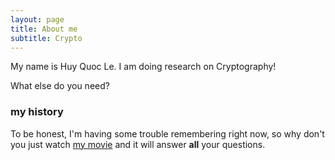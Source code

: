 ```yaml
---
layout: page
title: About me
subtitle: Crypto
---
```


My name is Huy Quoc Le. I am doing research on Cryptography!

What else do you need?

### my history

To be honest, I'm having some trouble remembering right now, so why don't you just watch [my movie](https://en.wikipedia.org/wiki/The_Princess_Bride_%28film%29) and it will answer **all** your questions.
